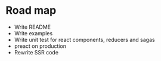 # Road map

* Write README
* Write examples
* Write unit test for react components, reducers and sagas
* preact on production
* Rewrite SSR code
